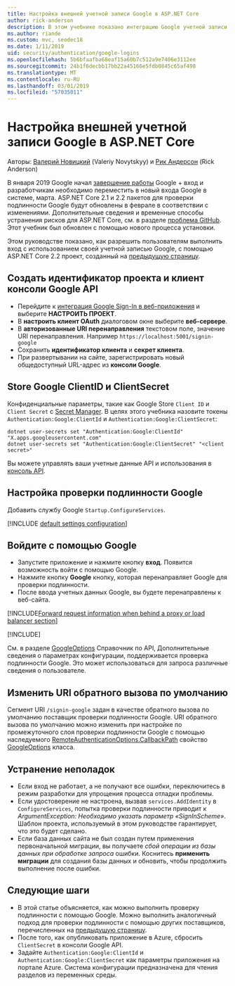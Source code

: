 ```yaml
---
title: Настройка внешней учетной записи Google в ASP.NET Core
author: rick-anderson
description: В этом учебнике показано интеграцию Google учетной записи пользователя и проверки подлинности в существующее приложение ASP.NET Core.
ms.author: riande
ms.custom: mvc, seodec18
ms.date: 1/11/2019
uid: security/authentication/google-logins
ms.openlocfilehash: 5b6bfaafba68eaf15a60b7c512a9e7406e3112ee
ms.sourcegitcommit: 24b1f6decbb17bb22a45166e5fdb0845c65af498
ms.translationtype: MT
ms.contentlocale: ru-RU
ms.lasthandoff: 03/01/2019
ms.locfileid: "57035011"
---
```

# <a name="google-external-login-setup-in-aspnet-core"></a>Настройка внешней учетной записи Google в ASP.NET Core

Авторы: [Валерий Новицкий](https://github.com/01binary) (Valeriy Novytskyy) и [Рик Андерсон](https://twitter.com/RickAndMSFT) (Rick Anderson)

В января 2019 Google начал [завершение работы](https://developers.google.com/+/api-shutdown) Google + вход и разработчикам необходимо переместить в новый входа Google в системе, марта. ASP.NET Core 2.1 и 2.2 пакетов для проверки подлинности Google будут обновлены в феврале в соответствии с изменениями. Дополнительные сведения и временные способы устранения рисков для ASP.NET Core, см. в разделе [проблема GitHub](https://github.com/aspnet/AspNetCore/issues/6486). Этот учебник был обновлен с помощью нового процесса установки.

Этом руководстве показано, как разрешить пользователям выполнить вход с использованием своей учетной записью Google, с помощью ASP.NET Core 2.2 проект, созданный на [предыдущую страницу](xref:security/authentication/social/index).

## <a name="create-a-google-api-console-project-and-client-id"></a>Создать идентификатор проекта и клиент консоли Google API

* Перейдите к [интеграция Google Sign-In в веб-приложения](https://developers.google.com/identity/sign-in/web/devconsole-project) и выберите **НАСТРОИТЬ ПРОЕКТ**.
* В **настроить клиент OAuth** диалоговом окне выберите **веб-сервере**.
* В **авторизованные URI перенаправления** текстовом поле, значение URI перенаправления. Например `https://localhost:5001/signin-google` 
* Сохранить **идентификатор клиента** и **секрет клиента**.
* При развертывании на сайте, зарегистрировать новый общедоступный URL-адрес из **консоли Google**.

## <a name="store-google-clientid-and-clientsecret"></a>Store Google ClientID и ClientSecret

Конфиденциальные параметры, такие как Google Store `Client ID` и `Client Secret` с [Secret Manager](xref:security/app-secrets). В целях этого учебника назовите токены `Authentication:Google:ClientId` и `Authentication:Google:ClientSecret`:

```console
dotnet user-secrets set "Authentication:Google:ClientId" "X.apps.googleusercontent.com"
dotnet user-secrets set "Authentication:Google:ClientSecret" "<client secret>"
```

Вы можете управлять ваши учетные данные API и использования в [консоль API](https://console.developers.google.com/apis/dashboard).

## <a name="configure-google-authentication"></a>Настройка проверки подлинности Google

Добавить службу Google `Startup.ConfigureServices`.

[!INCLUDE [default settings configuration](includes/default-settings2-2.md)]

## <a name="sign-in-with-google"></a>Войдите с помощью Google

* Запустите приложение и нажмите кнопку **вход**. Появится возможность войти с помощью Google.
* Нажмите кнопку **Google** кнопку, которая перенаправляет Google для проверки подлинности.
* После ввода учетных данных Google, вы будете перенаправлены к веб-сайта.

[!INCLUDE[Forward request information when behind a proxy or load balancer section](includes/forwarded-headers-middleware.md)]

[!INCLUDE[](includes/chain-auth-providers.md)]

См. в разделе [GoogleOptions](/dotnet/api/microsoft.aspnetcore.authentication.google.googleoptions) Справочник по API, Дополнительные сведения о параметрах конфигурации, поддерживается проверка подлинности Google. Это может использоваться для запроса различные сведения о пользователе.

## <a name="change-the-default-callback-uri"></a>Изменить URI обратного вызова по умолчанию

Сегмент URI `/signin-google` задан в качестве обратного вызова по умолчанию поставщик проверки подлинности Google. URI обратного вызова по умолчанию можно изменить при настройке по промежуточного слоя проверки подлинности Google с помощью наследуемого [RemoteAuthenticationOptions.CallbackPath](/dotnet/api/microsoft.aspnetcore.authentication.remoteauthenticationoptions.callbackpath) свойство [GoogleOptions](/dotnet/api/microsoft.aspnetcore.authentication.google.googleoptions) класса.

## <a name="troubleshooting"></a>Устранение неполадок

* Если вход не работает, а не получают все ошибки, переключитесь в режим разработки для упрощения процесса отладки проблемы.
* Если удостоверение не настроена, вызвав `services.AddIdentity` в `ConfigureServices`, попытка проверки подлинности приводит к *ArgumentException: Необходимо указать параметр «SignInScheme»*. Шаблон проекта, используемый в этом руководстве гарантирует, что это будет сделано.
* Если база данных сайта не был создан путем применения первоначальной миграции, вы получаете *сбой операции из базы данных при обработке запроса* ошибки. Коснитесь **применить миграции** для создания базы данных и обновить, чтобы продолжить выполнение после ошибки.

## <a name="next-steps"></a>Следующие шаги

* В этой статье объясняется, как можно выполнить проверку подлинности с помощью Google. Можно выполнить аналогичный подход для проверки подлинности с помощью других поставщиков, перечисленных на [предыдущую страницу](xref:security/authentication/social/index).
* После того, как опубликовать приложение в Azure, сбросить `ClientSecret` в консоли Google API.
* Задайте `Authentication:Google:ClientId` и `Authentication:Google:ClientSecret` как параметры приложения на портале Azure. Система конфигурации предназначена для чтения разделов из переменных среды.
